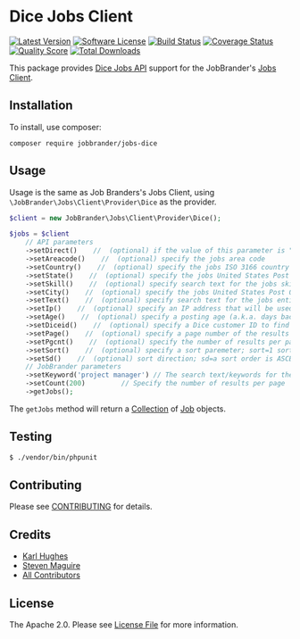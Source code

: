# Dice Jobs Client

[![Latest Version](https://img.shields.io/github/release/JobBrander/jobs-dice.svg?style=flat-square)](https://github.com/JobBrander/jobs-dice/releases)
[![Software License](https://img.shields.io/badge/license-APACHE%202.0-brightgreen.svg?style=flat-square)](LICENSE.md)
[![Build Status](https://img.shields.io/travis/JobBrander/jobs-dice/master.svg?style=flat-square&1)](https://travis-ci.org/JobBrander/jobs-dice)
[![Coverage Status](https://img.shields.io/scrutinizer/coverage/g/JobBrander/jobs-dice.svg?style=flat-square)](https://scrutinizer-ci.com/g/JobBrander/jobs-dice/code-structure)
[![Quality Score](https://img.shields.io/scrutinizer/g/JobBrander/jobs-dice.svg?style=flat-square)](https://scrutinizer-ci.com/g/JobBrander/jobs-dice)
[![Total Downloads](https://img.shields.io/packagist/dt/jobbrander/jobs-dice.svg?style=flat-square)](https://packagist.org/packages/jobbrander/jobs-dice)

This package provides [Dice Jobs API](http://www.dice.com/common/content/util/apidoc/jobsearch.html)
support for the JobBrander's [Jobs Client](https://github.com/JobBrander/jobs-common).

## Installation

To install, use composer:

```
composer require jobbrander/jobs-dice
```

## Usage

Usage is the same as Job Branders's Jobs Client, using `\JobBrander\Jobs\Client\Provider\Dice` as the provider.

```php
$client = new JobBrander\Jobs\Client\Provider\Dice();

$jobs = $client
    // API parameters
    ->setDirect()    //  (optional) if the value of this parameter is "1" then jobs returned will be direct hire
    ->setAreacode()    //  (optional) specify the jobs area code
    ->setCountry()    //  (optional) specify the jobs ISO 3166 country code
    ->setState()    //  (optional) specify the jobs United States Post Office state code
    ->setSkill()    //  (optional) specify search text for the jobs skill property
    ->setCity()    //  (optional) specify the jobs United States Post Office ZipCode as the center of 40 mile radius
    ->setText()    //  (optional) specify search text for the jobs entire body
    ->setIp()    //  (optional) specify an IP address that will be used to look up a geocode which will be used in the search
    ->setAge()    //  (optional) specify a posting age (a.k.a. days back)
    ->setDiceid()    //  (optional) specify a Dice customer ID to find only jobs from that company
    ->setPage()    //  (optional) specify a page number of the results to be displayed (1 based)
    ->setPgcnt()    //  (optional) specify the number of results per page
    ->setSort()    //  (optional) specify a sort paremeter; sort=1 sorts by posted age, sort=2 sorts by job title, sort=3 sorts by company, sort=4 sorts by location
    ->setSd()    //  (optional) sort direction; sd=a sort order is ASCENDING sd=d sort order is DESCENDING
    // JobBrander parameters
    ->setKeyword('project manager') // The search text/keywords for the jobs entire body
    ->setCount(200)         // Specify the number of results per page
    ->getJobs();
```

The `getJobs` method will return a [Collection](https://github.com/JobBrander/jobs-common/blob/master/src/Collection.php) of [Job](https://github.com/JobBrander/jobs-common/blob/master/src/Job.php) objects.

## Testing

``` bash
$ ./vendor/bin/phpunit
```

## Contributing

Please see [CONTRIBUTING](https://github.com/jobbrander/jobs-dice/blob/master/CONTRIBUTING.md) for details.

## Credits

- [Karl Hughes](https://github.com/karllhughes)
- [Steven Maguire](https://github.com/stevenmaguire)
- [All Contributors](https://github.com/jobbrander/jobs-dice/contributors)

## License

The Apache 2.0. Please see [License File](https://github.com/jobbrander/jobs-dice/blob/master/LICENSE) for more information.

